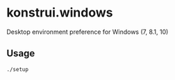 # konstrui.windows

Desktop environment preference for Windows (7, 8.1, 10)

## Usage

```
./setup
```
